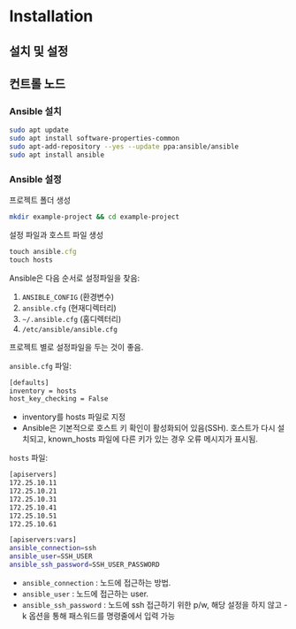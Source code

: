 # Installation

## 설치 및 설정

## 컨트롤 노드

### Ansible 설치

```bash
sudo apt update
sudo apt install software-properties-common
sudo apt-add-repository --yes --update ppa:ansible/ansible
sudo apt install ansible
```

### Ansible 설정

프로젝트 폴더 생성

```bash
mkdir example-project && cd example-project
```

설정 파일과 호스트 파일 생성

```jsx
touch ansible.cfg
touch hosts
```

Ansible은 다음 순서로 설정파일을 찾음:

1. `ANSIBLE_CONFIG` \(환경변수\)
2. `ansible.cfg` \(현재디렉터리\)
3. `~/.ansible.cfg` \(홈디렉터리\)
4. `/etc/ansible/ansible.cfg`

프로젝트 별로 설정파일을 두는 것이 좋음.

`ansible.cfg` 파일:

```bash
[defaults]
inventory = hosts
host_key_checking = False
```

* inventory를 hosts 파일로 지정
* Ansible은 기본적으로 호스트 키 확인이 활성화되어 있음\(SSH\). 호스트가 다시 설치되고, known\_hosts 파일에 다른 키가 있는 경우 오류 메시지가 표시됨.

`hosts` 파일:

```bash
[apiservers]
172.25.10.11
172.25.10.21
172.25.10.31
172.25.10.41
172.25.10.51
172.25.10.61

[apiservers:vars]
ansible_connection=ssh
ansible_user=SSH_USER
ansible_ssh_password=SSH_USER_PASSWORD
```

* `ansible_connection` : 노드에 접근하는 방법.
* `ansible_user` : 노드에 접근하는 user.
* `ansible_ssh_password` : 노드에 ssh 접근하기 위한 p/w, 해당 설정을 하지 않고 -k 옵션을 통해 패스워드를 명령줄에서 입력 가능

